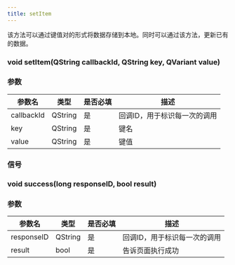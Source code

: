 ```yaml
---
title: setItem
---
```


该方法可以通过键值对的形式将数据存储到本地。同时可以通过该方法，更新已有的数据。

### void setItem(QString callbackId, QString key, QVariant value)
### 参数
| 参数名     | 类型    | 是否必填 | 描述                         |
| ---------- | ------- | -------- | ---------------------------- |
| callbackId | QString | 是       | 回调ID，用于标识每一次的调用 |
| key        | QString | 是       | 键名 |
| value      | QString | 是       | 键值 |

### 信号
### void success(long responseID, bool result)
### 参数
| 参数名     | 类型    | 是否必填 | 描述                         |
| ---------- | ------- | -------- | ----------------------------  |
| responseID   | QString     | 是       | 回调ID，用于标识每一次的调用       |
| result       | bool    | 是       | 告诉页面执行成功  |